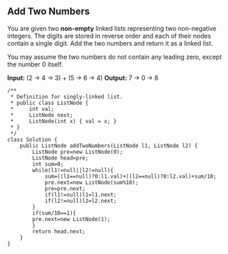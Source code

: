## Add Two Numbers

You are given two **non-empty** linked lists representing two non-negative integers. The digits are stored in reverse order and each of their nodes contain a single digit. Add the two numbers and return it as a linked list.

You may assume the two numbers do not contain any leading zero, except the number 0 itself.

**Input:** (2 -> 4 -> 3) + (5 -> 6 -> 4)
**Output:** 7 -> 0 -> 8

~~~
/**
 * Definition for singly-linked list.
 * public class ListNode {
 *     int val;
 *     ListNode next;
 *     ListNode(int x) { val = x; }
 * }
 */
class Solution {
    public ListNode addTwoNumbers(ListNode l1, ListNode l2) {
        ListNode pre=new ListNode(0);
        ListNode head=pre;
        int sum=0;
        while(l1!=null||l2!=null){
            sum=((l1==null)?0:l1.val)+((l2==null)?0:l2.val)+sum/10;
            pre.next=new ListNode(sum%10);
            pre=pre.next;
            if(l1!=null)l1=l1.next;
            if(l2!=null)l2=l2.next;
        }
        if(sum/10==1){
        pre.next=new ListNode(1);
        }
        return head.next;
    }
}
~~~

